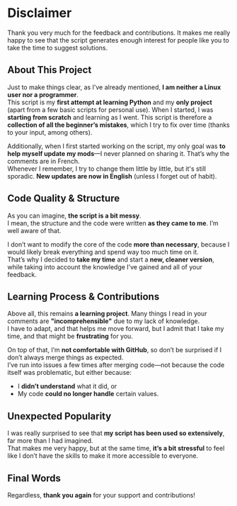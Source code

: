 # Disclaimer

Thank you very much for the feedback and contributions. It makes me really happy to see that the script generates enough interest for people like you to take the time to suggest solutions.

## About This Project

Just to make things clear, as I’ve already mentioned, **I am neither a Linux user nor a programmer**.  
This script is my **first attempt at learning Python** and my **only project** (apart from a few basic scripts for personal use). When I started, I was **starting from scratch** and learning as I went. This script is therefore a **collection of all the beginner’s mistakes**, which I try to fix over time (thanks to your input, among others).

Additionally, when I first started working on the script, my only goal was **to help myself update my mods**—I never planned on sharing it. That’s why the comments are in French.  
Whenever I remember, I try to change them little by little, but it's still sporadic. **New updates are now in English** (unless I forget out of habit).

## Code Quality & Structure

As you can imagine, **the script is a bit messy**.  
I mean, the structure and the code were written **as they came to me**. I’m well aware of that.  

I don’t want to modify the core of the code **more than necessary**, because I would likely break everything and spend way too much time on it.  
That’s why I decided to **take my time** and start a **new, cleaner version**, while taking into account the knowledge I’ve gained and all of your feedback.

## Learning Process & Contributions

Above all, this remains **a learning project**. Many things I read in your comments are **"incomprehensible"** due to my lack of knowledge.  
I have to adapt, and that helps me move forward, but I admit that I take my time, and that might be **frustrating** for you.

On top of that, I’m **not comfortable with GitHub**, so don’t be surprised if I don’t always merge things as expected.  
I’ve run into issues a few times after merging code—not because the code itself was problematic, but either because:

- I **didn’t understand** what it did, or  
- My code **could no longer handle** certain values.

## Unexpected Popularity

I was really surprised to see that **my script has been used so extensively**, far more than I had imagined.  
That makes me very happy, but at the same time, **it’s a bit stressful** to feel like I don’t have the skills to make it more accessible to everyone.

## Final Words

Regardless, **thank you again** for your support and contributions!
